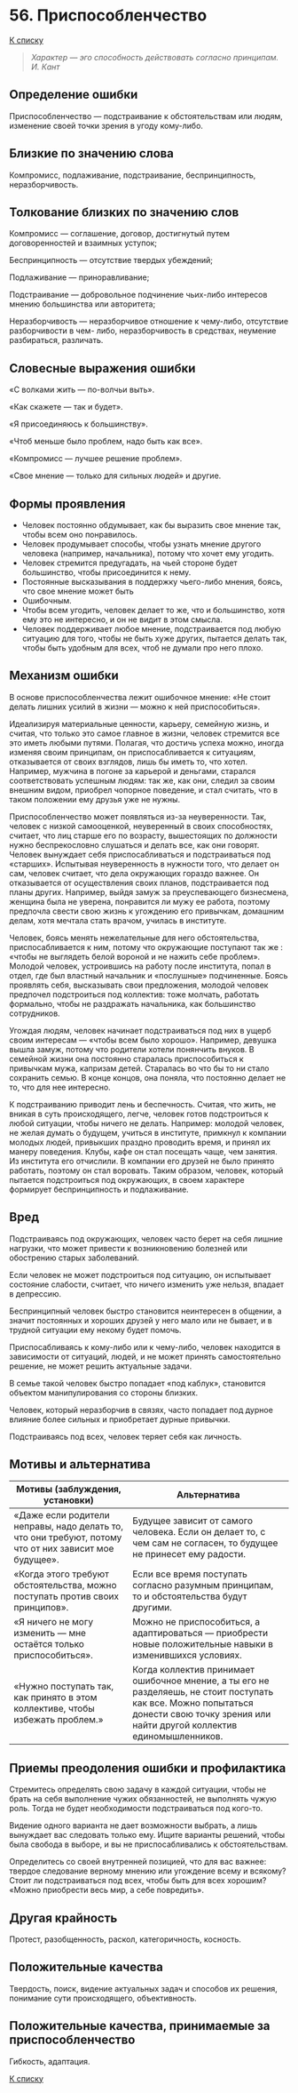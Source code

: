 # 56. Приспособленчество

[К списку](000.md)

>*Характер — эго способность действовать согласно принципам.
И. Кант*

## Определение ошибки

Приспособленчество — подстраивание к обстоятельствам или людям, изменение своей точки зрения в угоду кому-либо.

## Близкие по значению слова

Компромисс, подлаживание, подстраивание, беспринципность, неразборчивость.

## Толкование близких по значению слов

Компромисс — соглашение, договор, достигнутый путем договоренностей и взаимных уступок;

Беспринципность — отсутствие твердых убеждений;

Подлаживание — приноравливание;

Подстраивание — добровольное подчинение чьих-либо интересов мнению большинства или авторитета;

Неразборчивость — неразборчивое отношение к чему-либо, отсутствие разборчивости в чем- либо, неразборчивость в средствах, неумение разбираться, различать.

## Словесные выражения ошибки

«С волками жить — по-волчьи выть».

«Как скажете — так и будет».

«Я присоединяюсь к большинству».

«Чтоб меньше было проблем, надо быть как все».

«Компромисс — лучшее решение проблем».

«Свое мнение — только для сильных людей» и другие.

## Формы проявления

- Человек постоянно обдумывает, как бы выразить свое мнение так, чтобы всем оно понравилось.
- Человек продумывает способы, чтобы узнать мнение другого человека (например, начальника), потому что хочет ему угодить.
- Человек стремится предугадать, на чьей стороне будет большинство, чтобы присоединится к нему.
- Постоянные высказывания в поддержку чьего-либо мнения, боясь, что свое мнение может быть
- Ошибочным.
- Чтобы всем угодить, человек делает то же, что и большинство, хотя ему это не интересно, и он не видит в этом смысла.
- Человек поддерживает любое мнение, подстраивается под любую ситуацию для того, чтобы не быть хуже других, пытается делать так, чтобы быть удобным для всех, чтоб не думали про него плохо.

## Механизм ошибки

В основе приспособленчества лежит ошибочное мнение: «Не стоит делать лишних усилий в жизни — можно к ней приспособиться».

Идеализируя материальные ценности, карьеру, семейную жизнь, и считая, что только это самое главное в жизни, человек стремится все это иметь любыми путями. Полагая, что достичь успеха можно, иногда изменяя своим принципам, он приспосабливается к ситуациям, отказывается от своих взглядов, лишь бы иметь то, что хотел. Например, мужчина в погоне за карьерой и деньгами, старался соответствовать успешным людям: так же, как они, следил за своим внешним видом, приобрел чопорное поведение, и стал считать, что в таком положении ему друзья уже не нужны.

Приспособленчество может появляться из-за неуверенности. Так, человек с низкой самооценкой, неуверенный в своих способностях, считает, что лиц старше его по возрасту, вышестоящих по должности нужно беспрекословно слушаться и делать все, как они говорят. Человек вынуждает себя приспосабливаться и подстраиваться под «старших». Испытывая неуверенность в нужности того, что делает он сам, человек считает, что дела окружающих гораздо важнее. Он отказывается от осуществления своих планов, подстраивается под планы других. Например, выйдя замуж за преуспевающего бизнесмена, женщина была не уверена, понравится ли мужу ее работа, поэтому предпочла свести свою жизнь к угождению его привычкам, домашним делам, хотя мечтала стать врачом, училась в институте.

Человек, боясь менять нежелательные для него обстоятельства, приспосабливается к ним, потому что окружающие поступают так же : «чтобы не выглядеть белой вороной и не нажить себе проблем». Молодой человек, устроившись на работу после института, попал в отдел, где был властный начальник и «послушные» подчиненные. Боясь проявлять себя, высказывать свои предложения, молодой человек предпочел подстроиться под коллектив: тоже молчать, работать формально, чтобы не раздражать начальника, как большинство сотрудников.

Угождая людям, человек начинает подстраиваться под них в ущерб своим интересам — «чтобы всем было хорошо». Например, девушка вышла замуж, потому что родители хотели понянчить внуков. В семейной жизни она постоянно старалась приспособиться к привычкам мужа, капризам детей. Старалась во что бы то ни стало сохранить семью. В конце концов, она поняла, что постоянно делает не то, что для нее интересно.

К подстраиванию приводит лень и беспечность. Считая, что жить, не вникая в суть происходящего, легче, человек готов подстроиться к любой ситуации, чтобы ничего не делать. Например: молодой человек, не желая думать о будущем, учиться в институте, примкнул к компании молодых людей, привыкших праздно проводить время, и принял их манеру поведения. Клубы, кафе он стал посещать чаще, чем занятия. Из института его отчислили. В компании его друзей не было принято работать, поэтому он стал воровать.
Таким образом, человек, который пытается подстроиться под окружающих, в своем характере формирует беспринципность и подлаживание.

## Вред

Подстраиваясь под окружающих, человек часто берет на себя лишние нагрузки, что может привести к возникновению болезней или обострению старых заболеваний.

Если человек не может подстроиться под ситуацию, он испытывает состояние слабости, считает, что ничего изменить уже нельзя, впадает в депрессию.

Беспринципный человек быстро становится неинтересен в общении, а значит постоянных и хороших друзей у него мало или не бывает, и в трудной ситуации ему некому будет помочь.

Приспосабливаясь к кому-либо или к чему-либо, человек находится в зависимости от ситуаций, людей, и не может принять самостоятельно решение, не может решить актуальные задачи.

В семье такой человек быстро попадает «под каблук», становится объектом манипулирования со стороны близких.

Человек, который неразборчив в связях, часто попадает под дурное влияние более сильных и приобретает дурные привычки.

Подстраиваясь под всех, человек теряет себя как личность.

## Мотивы и альтернатива

Мотивы (заблуждения, установки) | Альтернатива
---|---
«Даже если родители неправы, надо делать то, что они требуют, потому что от них зависит мое будущее». | Будущее зависит от самого человека. Если он делает то, с чем сам не согласен, то будущее не принесет ему радости.
«Когда этого требуют обстоятельства, можно поступать против своих принципов». | Если все время поступать согласно разумным принципам, то и обстоятельства будут другими.
«Я ничего не могу изменить — мне остаётся только приспособиться». | Можно не приспособиться, а адаптироваться — приобрести новые положительные навыки в изменившихся условиях.
«Нужно поступать так, как принято в этом коллективе, чтобы избежать проблем.» | Когда коллектив принимает ошибочное мнение, а ты его не разделяешь, не стоит поступать как все. Можно попытаться донести свою точку зрения или найти другой коллектив единомышленников.

## Приемы преодоления ошибки и профилактика

Стремитесь определять свою задачу в каждой ситуации, чтобы не брать на себя выполнение чужих обязанностей, не выполнять чужую роль. Тогда не будет необходимости подстраиваться под кого-то.

Видение одного варианта не дает возможности выбрать, а лишь вынуждает вас следовать только ему. Ищите варианты решений, чтобы была свобода в выборе, и вы не приспосабливались к обстоятельствам.

Определитесь со своей внутренней позицией, что для вас важнее: твердое следование верному мнению или угождение всему и всякому? Стоит ли подстраиваться под всех, чтобы быть для всех хорошим? «Можно приобрести весь мир, а себе повредить».

## Другая крайность

Протест, разобщенность, раскол, категоричность, косность.

## Положительные качества

Твердость, поиск, видение актуальных задач и способов их решения, понимание сути происходящего, объективность.

## Положительные качества, принимаемые за приспособленчество

Гибкость, адаптация.

[К списку](000.md)
